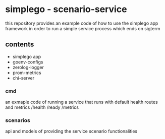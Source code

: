 # simplego - scenario-service

this repository provides an example code of how to use the simplego app framework
in order to run a simple service process which ends on sigterm

## contents
* simplego app
* goenv-configs
* zerolog-logger
* prom-metrics
* chi-server

### cmd
an exmaple code of running a service that runs with default health routes and metrics
/health
/ready
/metrics

### scenarios
api and models of providing the service scenario functionalities 
